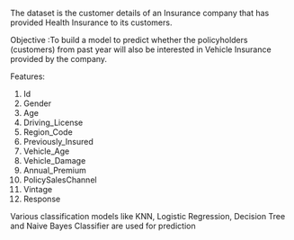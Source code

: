 The dataset is the customer details of an Insurance company that has provided Health Insurance to its customers.

Objective :To build a model to predict whether the policyholders (customers) from past year will also be interested in Vehicle Insurance provided by the company.

Features:
1) Id
2) Gender
3) Age
4) Driving_License
5) Region_Code
6) Previously_Insured
7) Vehicle_Age
8) Vehicle_Damage
9) Annual_Premium  
10) PolicySalesChannel
11) Vintage
12) Response

Various classification models like KNN, Logistic Regression, Decision Tree and Naive Bayes Classifier are used for prediction
